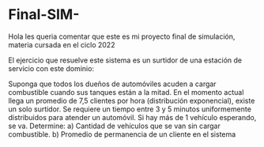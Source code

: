 # Final-SIM-
Hola les queria comentar que este es mi proyecto final de simulación, materia cursada en el ciclo 2022


El ejercicio que resuelve este sistema es un surtidor de una estación de servicio con este dominio:


Suponga que todos los dueños de automóviles acuden a cargar combustible cuando sus tanques están a la 
mitad. En el momento actual llega un promedio de 7,5 clientes por hora (distribución exponencial), existe 
un solo surtidor. Se requiere un tiempo entre 3 y 5 minutos uniformemente distribuidos para atender un 
automóvil. Si hay más de 1 vehículo esperando, se va.
Determine:
a) Cantidad de vehículos que se van sin cargar combustible.
b) Promedio de permanencia de un cliente en el sistema
